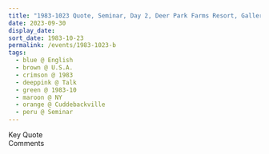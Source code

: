 ```yaml
---
title: "1983-1023 Quote, Seminar, Day 2, Deer Park Farms Resort, Gallery Hill Road, Cuddebackville (110 kms E of Scranton), Upstate New York, NY, U.S.A."
date: 2023-09-30
display_date: 
sort_date: 1983-10-23
permalink: /events/1983-1023-b
tags:
  - blue @ English
  - brown @ U.S.A.
  - crimson @ 1983
  - deeppink @ Talk
  - green @ 1983-10
  - maroon @ NY
  - orange @ Cuddebackville
  - peru @ Seminar 
---
```


<wave-list>
  <list-title color="green" width="75">Key Quote</list-title>
  <list-item color="BlanchedAlmond"  width="200"></list-item>
  <list-item color="Lavender"></list-item>
  <list-item color="BlanchedAlmond"></list-item>
</wave-list>

<br>

<wave-list>
  <list-title color="green" width="75">Comments</list-title>
  <list-item color="BlanchedAlmond"  width="200"></list-item>
  <list-item color="Lavender"></list-item>
  <list-item color="BlanchedAlmond"></list-item>
</wave-list>